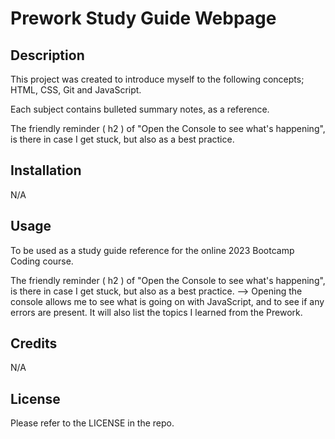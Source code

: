 # Prework Study Guide Webpage

## Description

This project was created to introduce myself to the following concepts; HTML, CSS, Git and JavaScript.

Each subject contains bulleted summary notes, as a reference.

The friendly reminder ( h2 ) of "Open the Console to see what's happening", is there in case I get stuck, but also as a best practice. 




## Installation

N/A

## Usage

To be used as a study guide reference for the online 2023 Bootcamp Coding course.

The friendly reminder ( h2 ) of "Open the Console to see what's happening", is there in case I get stuck, but also as a best practice. --> Opening the console allows me to see what is going on with JavaScript, and to see if any errors are present. It will also list the topics I learned from the Prework.


## Credits

N/A

## License

Please refer to the LICENSE in the repo.
